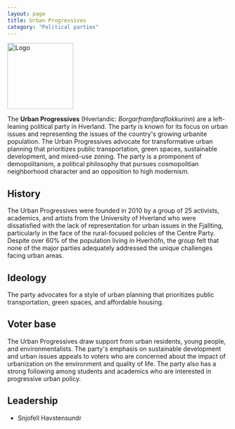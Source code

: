 ```yaml
---
layout: page
title: Urban Progressives
category: "Political parties"
---
```


<div style="text-align: left;">
  <img src="{{ site.baseurl }}/assets/img/up.svg" alt="Logo" style="height: 150px;">
</div>

The **Urban Progressives** (Hverlandic: *Borgarframfaraflokkurinn*) are a left-leaning political party in Hverland. The party is known for its focus on urban issues and representing the issues of the country's growing urbanite population. The Urban Progressives advocate for transformative urban planning that prioritizes public transportation, green spaces, sustainable development, and mixed-use zoning. The party is a promponent of demopolitanism, a political philosophy that pursues cosmopolitian neighborhood character and an opposition to high modernism.

## History
The Urban Progressives were founded in 2010 by a group of 25 activists, academics, and artists from the University of Hverland who were dissatisfied with the lack of representation for urban issues in the Fjallting, particularly in the face of the rural-focused policies of the Centre Party. Despite over 60% of the population living in Hverhöfn, the group felt that none of the major parties adequately addressed the unique challenges facing urban areas. 

## Ideology
The party advocates for a style of urban planning that prioritizes public transportation, green spaces, and affordable housing. 

## Voter base

The Urban Progressives draw support from urban residents, young people, and environmentalists. The party's emphasis on sustainable development and urban issues appeals to voters who are concerned about the impact of urbanization on the environment and quality of life. The party also has a strong following among students and academics who are interested in progressive urban policy.

## Leadership
* Snjofell Havstensundr